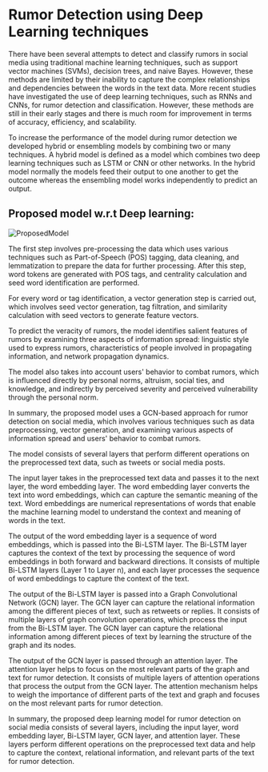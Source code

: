 # Rumor Detection using Deep Learning techniques

There have been several attempts to detect and classify rumors in social media using traditional machine learning techniques, such as support vector machines (SVMs), decision trees, and naive Bayes. However, these methods are limited by their inability to capture the complex relationships and dependencies between the words in the text data. More recent studies have investigated the use of deep learning techniques, such as RNNs and CNNs, for rumor detection and classification. However, these methods are still in their early stages and there is much room for improvement in terms of accuracy, efficiency, and scalability.

To increase the performance of the model during rumor detection we developed hybrid or ensembling models by combining two or many techniques. A hybrid model is defined as a model which combines two deep learning techniques such as LSTM or CNN or other networks. In the hybrid model normally the models feed their output to one another to get the outcome whereas the ensembling model works independently to predict an output.

## Proposed model w.r.t Deep learning:

![ProposedModel](https://user-images.githubusercontent.com/118846871/229831384-4605e489-75bb-4e38-8ec2-32fa64f0309a.png)

The first step involves pre-processing the data which uses various techniques such as Part-of-Speech (POS) tagging, data cleaning, and lemmatization to prepare the data for further processing. After this step, word tokens are generated with POS tags, and centrality calculation and seed word identification are performed.

For every word or tag identification, a vector generation step is carried out, which involves seed vector generation, tag filtration, and similarity calculation with seed vectors to generate feature vectors.

To predict the veracity of rumors, the model identifies salient features of rumors by examining three aspects of information spread: linguistic style used to express rumors, characteristics of people involved in propagating information, and network propagation dynamics.

The model also takes into account users' behavior to combat rumors, which is influenced directly by personal norms, altruism, social ties, and knowledge, and indirectly by perceived severity and perceived vulnerability through the personal norm.

In summary, the proposed model uses a GCN-based approach for rumor detection on social media, which involves various techniques such as data preprocessing, vector generation, and examining various aspects of information spread and users' behavior to combat rumors.

The model consists of several layers that perform different operations on the preprocessed text data, such as tweets or social media posts.

The input layer takes in the preprocessed text data and passes it to the next layer, the word embedding layer. The word embedding layer converts the text into word embeddings, which can capture the semantic meaning of the text. Word embeddings are numerical representations of words that enable the machine learning model to understand the context and meaning of words in the text.

The output of the word embedding layer is a sequence of word embeddings, which is passed into the Bi-LSTM layer. The Bi-LSTM layer captures the context of the text by processing the sequence of word embeddings in both forward and backward directions. It consists of multiple Bi-LSTM layers (Layer 1 to Layer n), and each layer processes the sequence of word embeddings to capture the context of the text.

The output of the Bi-LSTM layer is passed into a Graph Convolutional Network (GCN) layer. The GCN layer can capture the relational information among the different pieces of text, such as retweets or replies. It consists of multiple layers of graph convolution operations, which process the input from the Bi-LSTM layer. The GCN layer can capture the relational information among different pieces of text by learning the structure of the graph and its nodes.

The output of the GCN layer is passed through an attention layer. The attention layer helps to focus on the most relevant parts of the graph and text for rumor detection. It consists of multiple layers of attention operations that process the output from the GCN layer. The attention mechanism helps to weigh the importance of different parts of the text and graph and focuses on the most relevant parts for rumor detection.

In summary, the proposed deep learning model for rumor detection on social media consists of several layers, including the input layer, word embedding layer, Bi-LSTM layer, GCN layer, and attention layer. These layers perform different operations on the preprocessed text data and help to capture the context, relational information, and relevant parts of the text for rumor detection.
